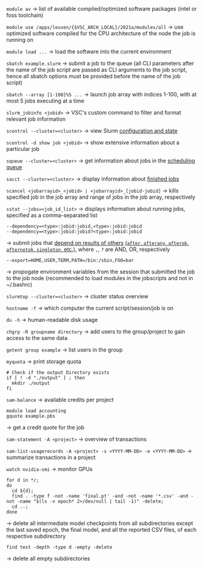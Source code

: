 `module av` -> list of available compiled/optimized software packages (intel or foss toolchain)

`module use /apps/leuven/{$VSC_ARCH_LOCAL}/2021a/modules/all` -> use optimized software compiled for the CPU architecture of the node the job is running on

`module load ...` -> load the software into the current environment

`sbatch example.slurm` -> submit a job to the queue (all CLI parameters after the name of the job script are passed as CLI arguments to the job script, hence all sbatch options must be provided before the name of the job script)

`sbatch --array [1-100]%5 ...` -> launch job array with indices 1-100, with at most 5 jobs executing at a time

`slurm_jobinfo <jobid>` -> VSC's custom command to filter and format relevant job information

`scontrol --cluster=<cluster>` -> view Slurm [configuration and state](https://slurm.schedmd.com/scontrol.html)

`scontrol -d show job <jobid>` -> show extensive information about a particular job

`squeue --cluster=<cluster>` -> get information about jobs in the [scheduling queue](https://slurm.schedmd.com/squeue.html)

`sacct --cluster=<cluster>` -> display information about [finished jobs](https://slurm.schedmd.com/sacct.html)

`scancel <jobarrayid>_<jobid> | <jobarrayid>_[jobid-jobid]` -> kills specified job in the job array and range of jobs in the job array, respectively

`sstat --jobs=<job_id_list>` -> displays information about running jobs, specified as a comma-separated list

```shell
--dependency=<type>:jobid:jobid,<type>:jobid:jobid
--dependency=<type>:jobid:jobid?<type>:jobid:jobid
```
-> submit jobs that [depend on results of others](https://docs.vscentrum.be/jobs/job_submission.html#specifying-dependencies) [(`after`, `afterany`, `afterok`, `afternotok`, `singleton`, etc.)](https://slurm.schedmd.com/sbatch.html#OPT_dependency), where `,`, `?` are AND, OR, respectively

```shell
--export=HOME,USER,TERM,PATH=/bin:/sbin,FOO=bar
```
-> propogate environment variables from the session that submitted the job to the job node (recommended to load modules in the jobscripts and not in ~/.bashrc) 

`slurmtop --cluster=<cluster>` -> cluster status overview

`hostname -f` -> which computer the current script/session/job is on

`du -h` -> human-readable disk usage

`chgrp -R groupname directory` -> add users to the group/project to gain access to the same data

`getent group example` -> list users in the group

`myquota` -> print storage quota

<!-- ```shell
module load worker/version
wsub -batch job.pbs -data data.csv
```
-> spawn a batch of jobs running the job, but with parameters from the data file (./weather -t $temperature -p $pressure -v $volume) -->

```shell
# Check if the output Directory exists
if [ ! -d "./output" ] ; then
  mkdir ./output
fi
```

`sam-balance` -> available credits per project

```shell
module load accounting
gquote example.pbs
```
-> get a credit quote for the job

`sam-statement -A <project>` -> overview of transactions

`sam-list-usagerecords -A <project> -s <YYYY-MM-DD> -e <YYYY-MM-DD>` -> summarize transactions in a project

`watch nvidia-smi` -> monitor GPUs

```shell
for d in */;
do
  cd ${d};
  find . -type f -not -name 'final.pt' -and -not -name '*.csv' -and -not -name "$(ls -v epoch* 2>/dev/null | tail -1)" -delete;
  cd ..;
done
```
-> delete all intermediate model checkpoints from all subdirectories except the last saved epoch, the final model, and all the reported CSV files, of each respective subdirectory

```shell
find test -depth -type d -empty -delete
```
-> delete all empty subdirectories
